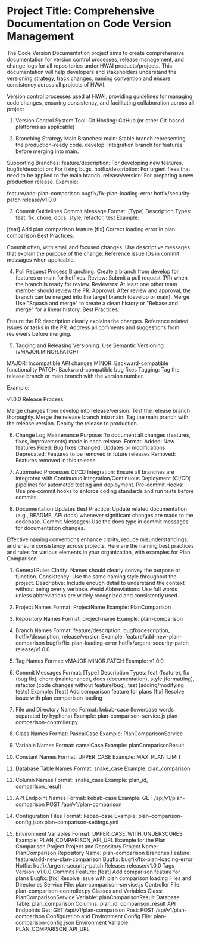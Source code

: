 # Project Title: Comprehensive Documentation on Code Version Management
The Code Version Documentation project aims to create comprehensive documentation for version control processes, release management, and change logs for all repositories under HWAI products/projects. This documentation will help developers and stakeholders understand the versioning strategy, track changes, naming convention and ensure consistency across all projects of HWAI.

Version control processes used at HWAI, providing guidelines for managing code changes, ensuring consistency, and facilitating collaboration across all project
1. Version Control System
Tool: Git
Hosting: GitHub (or other Git-based platforms as applicable)

2. Branching Strategy
Main Branches:
main: Stable branch representing the production-ready code.
develop: Integration branch for features before merging into main.

Supporting Branches:
feature/description: For developing new features.
bugfix/description: For fixing bugs.
hotfix/description: For urgent fixes that need to be applied to the main branch.
release/version: For preparing a new production release.
Example:

feature/add-plan-comparison
bugfix/fix-plan-loading-error
hotfix/security-patch
release/v1.0.0

3. Commit Guidelines
Commit Message Format: [Type] Description
Types: feat, fix, chore, docs, style, refactor, test
Example:

[feat] Add plan comparison feature
[fix] Correct loading error in plan comparison
Best Practices:

Commit often, with small and focused changes.
Use descriptive messages that explain the purpose of the change.
Reference issue IDs in commit messages when applicable.

4. Pull Request Process
Branching: Create a branch from develop for features or main for hotfixes.
Review: Submit a pull request (PR) when the branch is ready for review.
Reviewers: At least one other team member should review the PR.
Approval: After review and approval, the branch can be merged into the target branch (develop or main).
Merge: Use "Squash and merge" to create a clean history or "Rebase and merge" for a linear history.
Best Practices:

Ensure the PR description clearly explains the changes.
Reference related issues or tasks in the PR.
Address all comments and suggestions from reviewers before merging.

5. Tagging and Releasing
Versioning: Use Semantic Versioning (vMAJOR.MINOR.PATCH)

MAJOR: Incompatible API changes
MINOR: Backward-compatible functionality
PATCH: Backward-compatible bug fixes
Tagging: Tag the release branch or main branch with the version number.

Example:

v1.0.0
Release Process:

Merge changes from develop into release/version.
Test the release branch thoroughly.
Merge the release branch into main.
Tag the main branch with the release version.
Deploy the release to production.

6. Change Log Maintenance
Purpose: To document all changes (features, fixes, improvements) made in each release.
Format:
Added: New features
Fixed: Bug fixes
Changed: Updates or modifications
Deprecated: Features to be removed in future releases
Removed: Features removed in this release

7. Automated Processes
CI/CD Integration: Ensure all branches are integrated with Continuous Integration/Continuous Deployment (CI/CD) pipelines for automated testing and deployment.
Pre-commit Hooks: Use pre-commit hooks to enforce coding standards and run tests before commits.

8. Documentation Updates
Best Practice: Update related documentation (e.g., README, API docs) whenever significant changes are made to the codebase.
Commit Messages: Use the docs type in commit messages for documentation changes.



Effective naming conventions enhance clarity, reduce misunderstandings, and ensure consistency across projects. Here are the naming best practices and rules for various elements in your organization, with examples for Plan Comparison.

1. General Rules
Clarity: Names should clearly convey the purpose or function.
Consistency: Use the same naming style throughout the project.
Descriptive: Include enough detail to understand the context without being overly verbose.
Avoid Abbreviations: Use full words unless abbreviations are widely recognized and consistently used.

2. Project Names
Format: ProjectName
Example: PlanComparison

3. Repository Names
Format: project-name
Example: plan-comparison

4. Branch Names
Format: feature/description, bugfix/description, hotfix/description, release/version
Example:
feature/add-new-plan-comparison
bugfix/fix-plan-loading-error
hotfix/urgent-security-patch
release/v1.0.0

5. Tag Names
Format: vMAJOR.MINOR.PATCH
Example: v1.0.0

6. Commit Messages
Format: [Type] Description
Types: feat (feature), fix (bug fix), chore (maintenance), docs (documentation), style (formatting), refactor (code changes without feature/bug), test (adding/modifying tests)
Example:
[feat] Add comparison feature for plans
[fix] Resolve issue with plan comparison loading

7. File and Directory Names
Format: kebab-case (lowercase words separated by hyphens)
Example:
plan-comparison-service.js
plan-comparison-controller.py

8. Class Names
Format: PascalCase
Example: PlanComparisonService

9. Variable Names
Format: camelCase
Example: planComparisonResult

10. Constant Names
Format: UPPER_CASE
Example: MAX_PLAN_LIMIT

11. Database Table Names
Format: snake_case
Example: plan_comparison

12. Column Names
Format: snake_case
Example: plan_id, comparison_result

13. API Endpoint Names
Format: kebab-case
Example:
GET /api/v1/plan-comparison
POST /api/v1/plan-comparison

14. Configuration Files
Format: kebab-case
Example:
plan-comparison-config.json
plan-comparison-settings.yml

15. Environment Variables
Format: UPPER_CASE_WITH_UNDERSCORES
Example: PLAN_COMPARISON_API_URL
Example for the Plan Comparison Project
Project and Repository
Project Name: PlanComparison
Repository Name: plan-comparison
Branches
Feature: feature/add-new-plan-comparison
Bugfix: bugfix/fix-plan-loading-error
Hotfix: hotfix/urgent-security-patch
Release: release/v1.0.0
Tags
Version: v1.0.0
Commits
Feature: [feat] Add comparison feature for plans
Bugfix: [fix] Resolve issue with plan comparison loading
Files and Directories
Service File: plan-comparison-service.js
Controller File: plan-comparison-controller.py
Classes and Variables
Class: PlanComparisonService
Variable: planComparisonResult
Database
Table: plan_comparison
Columns: plan_id, comparison_result
API Endpoints
Get: GET /api/v1/plan-comparison
Post: POST /api/v1/plan-comparison
Configuration and Environment
Config File: plan-comparison-config.json
Environment Variable: PLAN_COMPARISON_API_URL
